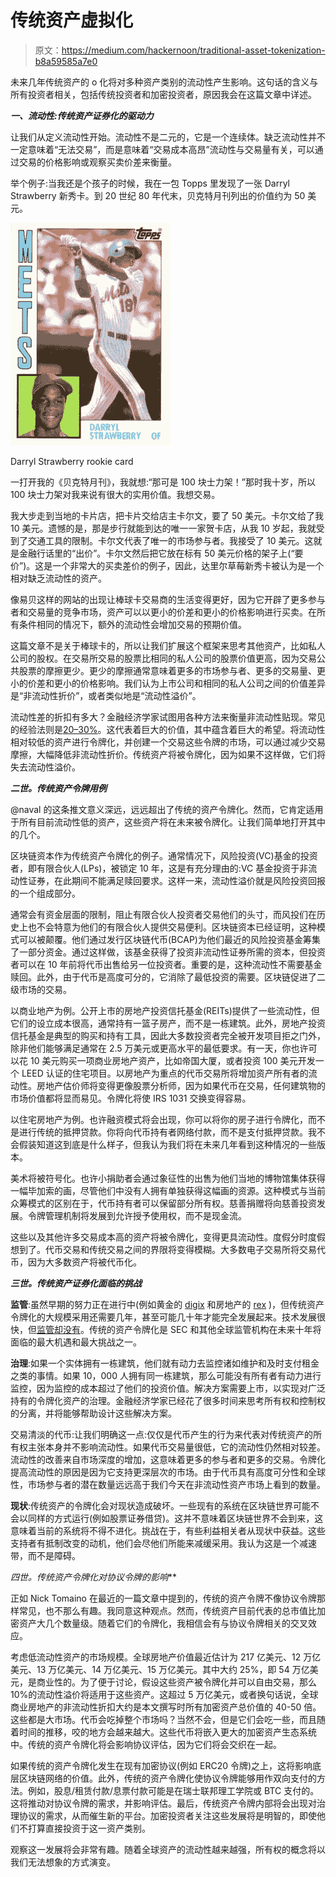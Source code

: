 # 传统资产虚拟化

> 原文：<https://medium.com/hackernoon/traditional-asset-tokenization-b8a59585a7e0>

未来几年传统资产的 o 化将对多种资产类别的流动性产生影响。这句话的含义与所有投资者相关，包括传统投资者和加密投资者，原因我会在这篇文章中详述。

***一、流动性:传统资产证券化的驱动力***

让我们从定义流动性开始。流动性不是二元的，它是一个连续体。缺乏流动性并不一定意味着“无法交易”，而是意味着“交易成本高昂”流动性与交易量有关，可以通过交易的价格影响或观察买卖价差来衡量。

举个例子:当我还是个孩子的时候，我在一包 Topps 里发现了一张 Darryl Strawberry 新秀卡。到 20 世纪 80 年代末，贝克特月刊列出的价值约为 50 美元。

![](img/a2158ef17faf5e6d3dced71184d70282.png)

Darryl Strawberry rookie card

一打开我的《贝克特月刊》，我就想:“那可是 100 块士力架！”那时我十岁，所以 100 块士力架对我来说有很大的实用价值。我想交易。

我大步走到当地的卡片店，把卡片交给店主卡尔文，要了 50 美元。卡尔文给了我 10 美元。遗憾的是，那是步行就能到达的唯一一家贺卡店，从我 10 岁起，我就受到了交通工具的限制。卡尔文代表了唯一的市场参与者。我接受了 10 美元。这就是金融行话里的“出价”。卡尔文然后把它放在标有 50 美元价格的架子上(“要价”)。这是一个非常大的买卖差价的例子，因此，达里尔草莓新秀卡被认为是一个相对缺乏流动性的资产。

像易贝这样的网站的出现让棒球卡交易商的生活变得更好，因为它开辟了更多参与者和交易量的竞争市场，资产可以以更小的价差和更小的价格影响进行买卖。在所有条件相同的情况下，额外的流动性会增加交易的预期价值。

这篇文章不是关于棒球卡的，所以让我们扩展这个框架来思考其他资产，比如私人公司的股权。在交易所交易的股票比相同的私人公司的股票价值更高，因为交易公共股票的摩擦更少。更少的摩擦通常意味着更多的市场参与者、更多的交易量、更小的价差和更小的价格影响。我们认为上市公司和相同的私人公司之间的价值差异是“非流动性折价”，或者类似地是“流动性溢价”。

流动性差的折扣有多大？金融经济学家试图用各种方法来衡量非流动性贴现。常见的经验法则是[20–30%](http://people.stern.nyu.edu/adamodar/pdfiles/country/illiquidity.pdf)。这代表着巨大的价值，其中蕴含着巨大的希望。将流动性相对较低的资产进行令牌化，并创建一个交易这些令牌的市场，可以通过减少交易摩擦，大幅降低非流动性折价。传统资产将被令牌化，因为如果不这样做，它们将失去流动性溢价。

***二世。传统资产令牌用例***

@naval 的这条推文意义深远，远远超出了传统的资产令牌化。然而，它肯定适用于所有目前流动性低的资产，这些资产将在未来被令牌化。让我们简单地打开其中的几个。

区块链资本作为传统资产令牌化的例子。通常情况下，风险投资(VC)基金的投资者，即有限合伙人(LPs)，被锁定 10 年，这是有充分理由的:VC 基金投资于非流动性证券，在此期间不能满足赎回要求。这样一来，流动性溢价就是风险投资回报的一个组成部分。

通常会有资金层面的限制，阻止有限合伙人投资者交易他们的头寸，而风投们在历史上也不会特意为他们的有限合伙人提供交易便利。区块链资本已经证明，这种模式可以被颠覆。他们通过发行区块链代币(BCAP)为他们最近的风险投资基金筹集了一部分资金。通过这样做，该基金获得了投资非流动性证券所需的资本，但投资者可以在 10 年前将代币出售给另一位投资者。重要的是，这种流动性不需要基金赎回。此外，由于代币是高度可分的，它消除了最低投资的需要。区块链促进了二级市场的交易。

以商业地产为例。公开上市的房地产投资信托基金(REITs)提供了一些流动性，但它们的设立成本很高，通常持有一篮子房产，而不是一栋建筑。此外，房地产投资信托基金是典型的购买和持有工具，因此大多数投资者完全被开发项目拒之门外，除非他们能够满足通常在 2.5 万美元或更高水平的最低要求。有一天，你也许可以花 10 美元购买一项商业房地产资产，比如帝国大厦，或者投资 100 美元开发一个 LEED 认证的住宅项目。以房地产为重点的代币交易所将增加资产所有者的流动性。房地产估价师将变得更像股票分析师，因为如果代币在交易，任何建筑物的市场价值都将显而易见。令牌化将使 IRS 1031 交换变得容易。

以住宅房地产为例。也许融资模式将会出现，你可以将你的房子进行令牌化，而不是进行传统的抵押贷款。你将向代币持有者网络付款，而不是支付抵押贷款。我不会假装知道这到底是什么样子，但我认为我们将在未来几年看到这种情况的一些版本。

美术将被符号化。也许小捐助者会通过象征性的出售为他们当地的博物馆集体获得一幅毕加索的画，尽管他们中没有人拥有单独获得这幅画的资源。这种模式与当前众筹模式的区别在于，代币持有者可以保留部分所有权。慈善捐赠将向慈善投资发展。令牌管理机制将发展到允许授予使用权，而不是现金流。

这些以及其他许多交易成本高的资产将被令牌化，变得更具流动性。度假分时度假想到了。代币交易和传统交易之间的界限将变得模糊。大多数电子交易所将交易代币，因为大多数资产将被代币化。

***三世。传统资产证券化面临的挑战***

**监管**:虽然早期的努力正在进行中(例如黄金的 [digix](https://digix.global/) 和房地产的 [rex](http://rexmls.com/) )，但传统资产令牌化的大规模采用还需要几年，甚至可能几十年才能完全发展起来。技术发展很快，但[监管却没有](/@stephenbmckeon/cryptoassets-need-their-part-107-moment-e08bba99ca97)。传统的资产令牌化是 SEC 和其他全球监管机构在未来十年将面临的最大机遇和最大挑战之一。

**治理**:如果一个实体拥有一栋建筑，他们就有动力去监控诸如维护和及时支付租金之类的事情。如果 10，000 人拥有同一栋建筑，那么可能没有所有者有动力进行监控，因为监控的成本超过了他们的投资价值。解决方案需要上市，以实现对广泛持有的令牌化资产的治理。金融经济学家已经花了很多时间来思考所有权和控制权的分离，并将能够帮助设计这些解决方案。

交易清淡的代币:让我们明确这一点:仅仅是代币产生的行为来代表对传统资产的所有权主张本身并不影响流动性。如果代币交易量很低，它的流动性仍然相对较差。流动性的改善来自市场深度的增加，这意味着更多的参与者和更多的交易。令牌化提高流动性的原因是因为它支持更深层次的市场。由于代币具有高度可分性和全球性，市场参与者的潜在数量远远高于我们今天在非流动性资产市场上看到的数量。

**现状**:传统资产的令牌化会对现状造成破坏。一些现有的系统在区块链世界可能不会以同样的方式运行(例如股票证券借贷)。这并不意味着区块链世界不会到来，这意味着当前的系统将不得不进化。挑战在于，有些利益相关者从现状中获益。这些支持者有抵制改变的动机，他们会尽他们所能来减缓采用。我认为这是一个减速带，而不是障碍。

**四世*。传统资产令牌化对协议令牌的影响***

正如 Nick Tomaino 在最近的一篇文章中提到的，传统的资产令牌不像协议令牌那样常见，也不那么有趣。我同意这种观点。然而，传统资产目前代表的总市值比加密资产大几个数量级。随着它们的令牌化，我相信会有与协议令牌相关的交叉效应。

考虑低流动性资产的市场规模。全球房地产价值最近估计为 217 亿美元、12 万亿美元、13 万亿美元、14 万亿美元、15 万亿美元。其中大约 25%，即 54 万亿美元，是商业性的。为了便于讨论，假设这些资产被令牌化并可以自由交易，那么 10%的流动性溢价将适用于这些资产。这超过 5 万亿美元，或者换句话说，全球商业房地产的非流动性折扣大约是本文撰写时所有加密资产总价值的 40-50 倍。这些都是大市场。代币会吃掉整个市场吗？当然不会，但是它们会吃一些，而且随着时间的推移，咬的地方会越来越大。这些代币将嵌入更大的加密资产生态系统中。传统的资产令牌化将会影响协议评估，因为它们将会交织在一起。

如果传统的资产令牌化发生在现有加密协议(例如 ERC20 令牌)之上，这将影响底层区块链网络的价值。此外，传统的资产令牌化使协议令牌能够用作双向支付的方法。例如，股息/租赁付款/息票付款可能是在瑞士联邦理工学院或 BTC 支付的。这将推动对协议令牌的需求，并影响评估。最后，传统资产令牌内部将会出现对治理协议的需求，从而催生新的平台。加密投资者关注这些发展将是明智的，即使他们不打算直接投资于这一资产类别。

观察这一发展将会非常有趣。随着全球资产的流动性越来越强，所有权的概念将以我们无法想象的方式演变。